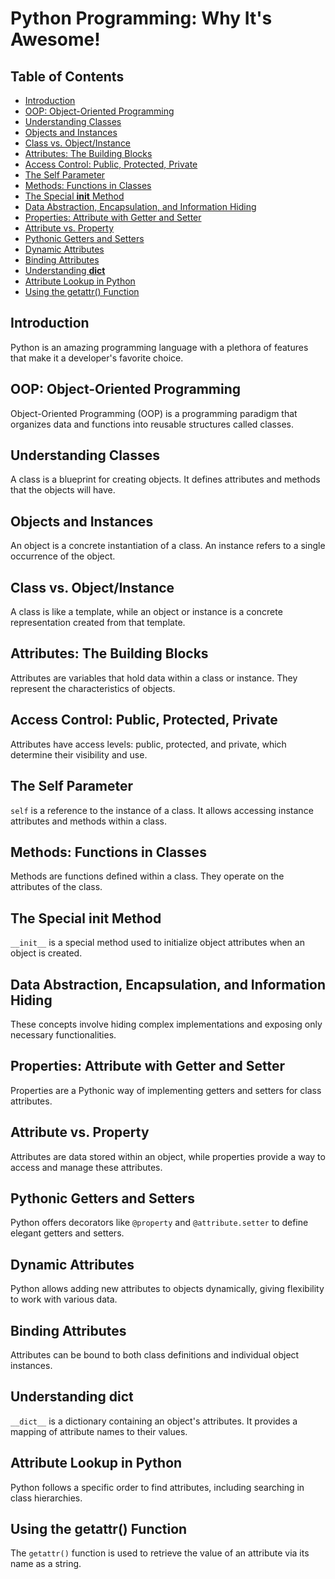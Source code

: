 # Python Programming: Why It's Awesome!

## Table of Contents

- [Introduction](#introduction)
- [OOP: Object-Oriented Programming](#oop-object-oriented-programming)
- [Understanding Classes](#understanding-classes)
- [Objects and Instances](#objects-and-instances)
- [Class vs. Object/Instance](#class-vs-objectinstance)
- [Attributes: The Building Blocks](#attributes-the-building-blocks)
- [Access Control: Public, Protected, Private](#access-control-public-protected-private)
- [The Self Parameter](#the-self-parameter)
- [Methods: Functions in Classes](#methods-functions-in-classes)
- [The Special __init__ Method](#the-special-__init__-method)
- [Data Abstraction, Encapsulation, and Information Hiding](#data-abstraction-encapsulation-and-information-hiding)
- [Properties: Attribute with Getter and Setter](#properties-attribute-with-getter-and-setter)
- [Attribute vs. Property](#attribute-vs-property)
- [Pythonic Getters and Setters](#pythonic-getters-and-setters)
- [Dynamic Attributes](#dynamic-attributes)
- [Binding Attributes](#binding-attributes)
- [Understanding __dict__](#understanding-__dict__)
- [Attribute Lookup in Python](#attribute-lookup-in-python)
- [Using the getattr() Function](#using-the-getattr-function)

## Introduction

Python is an amazing programming language with a plethora of features that make it a developer's favorite choice.

## OOP: Object-Oriented Programming

Object-Oriented Programming (OOP) is a programming paradigm that organizes data and functions into reusable structures called classes.

## Understanding Classes

A class is a blueprint for creating objects. It defines attributes and methods that the objects will have.

## Objects and Instances

An object is a concrete instantiation of a class. An instance refers to a single occurrence of the object.

## Class vs. Object/Instance

A class is like a template, while an object or instance is a concrete representation created from that template.

## Attributes: The Building Blocks

Attributes are variables that hold data within a class or instance. They represent the characteristics of objects.

## Access Control: Public, Protected, Private

Attributes have access levels: public, protected, and private, which determine their visibility and use.

## The Self Parameter

`self` is a reference to the instance of a class. It allows accessing instance attributes and methods within a class.

## Methods: Functions in Classes

Methods are functions defined within a class. They operate on the attributes of the class.

## The Special __init__ Method

`__init__` is a special method used to initialize object attributes when an object is created.

## Data Abstraction, Encapsulation, and Information Hiding

These concepts involve hiding complex implementations and exposing only necessary functionalities.

## Properties: Attribute with Getter and Setter

Properties are a Pythonic way of implementing getters and setters for class attributes.

## Attribute vs. Property

Attributes are data stored within an object, while properties provide a way to access and manage these attributes.

## Pythonic Getters and Setters

Python offers decorators like `@property` and `@attribute.setter` to define elegant getters and setters.

## Dynamic Attributes

Python allows adding new attributes to objects dynamically, giving flexibility to work with various data.

## Binding Attributes

Attributes can be bound to both class definitions and individual object instances.

## Understanding __dict__

`__dict__` is a dictionary containing an object's attributes. It provides a mapping of attribute names to their values.

## Attribute Lookup in Python

Python follows a specific order to find attributes, including searching in class hierarchies.

## Using the getattr() Function

The `getattr()` function is used to retrieve the value of an attribute via its name as a string.
